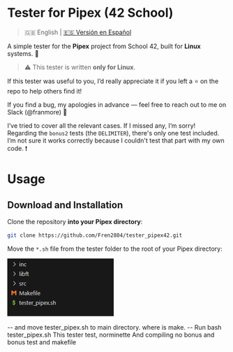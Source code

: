 # Tester for Pipex (42 School)

> 🇬🇧 English | [🇪🇸 Versión en Español](README.es.md)

A simple tester for the **Pipex** project from School 42, built for **Linux** systems. 🐧

> ⚠️ This tester is written **only for Linux**.

If this tester was useful to you, I’d really appreciate it if you left a ⭐ on the repo to help others find it!

If you find a bug, my apologies in advance — feel free to reach out to me on Slack (@franmore) 📧

I’ve tried to cover all the relevant cases. If I missed any, I’m sorry!  
Regarding the `bonus2` tests (the `DELIMITER`), there's only one test included. I’m not sure it works correctly because I couldn't test that part with my own code. ❗


# Usage

## Download and Installation

Clone the repository **into your Pipex directory**:

```bash
git clone https://github.com/Fren2804/tester_pipex42.git

```
Move the `*.sh` file from the tester folder to the root of your Pipex directory:

![Files Organization](Files_Org.png)

-- and move tester_pipex.sh to main directory. where is make.
 -- Run
 bash tester_pipex.sh
 This tester test, norminette
 And compiling no bonus and bonus test and makefile
 
